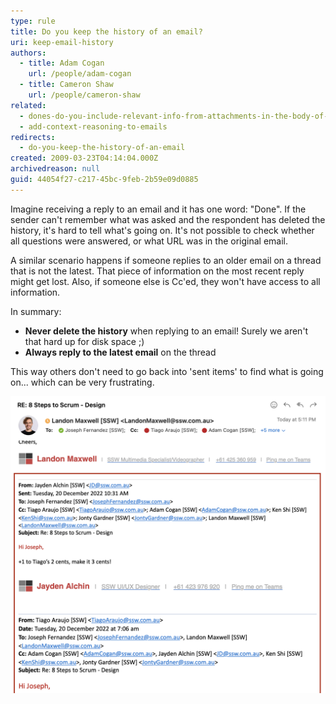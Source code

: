 ```yaml
---
type: rule
title: Do you keep the history of an email?
uri: keep-email-history
authors:
  - title: Adam Cogan
    url: /people/adam-cogan
  - title: Cameron Shaw
    url: /people/cameron-shaw
related:
  - dones-do-you-include-relevant-info-from-attachments-in-the-body-of-the-email
  - add-context-reasoning-to-emails
redirects:
  - do-you-keep-the-history-of-an-email
created: 2009-03-23T04:14:04.000Z
archivedreason: null
guid: 44054f27-c217-45bc-9feb-2b59e09d0885
---
```


Imagine receiving a reply to an email and it has one word: "Done". If the sender can't remember what was asked and the respondent has deleted the history, it's hard to tell what's going on. It's not possible to check whether all questions were answered, or what URL was in the original email.

A similar scenario happens if someone replies to an older email on a thread that is not the latest. That piece of information on the most recent reply might get lost. Also, if someone else is Cc'ed, they won't have access to all information.

<!--endintro-->

In summary:

- **Never delete the history** when replying to an email! Surely we aren't that hard up for disk space ;)
- **Always reply to the latest email** on the thread

This way others don't need to go back into 'sent items' to find what is going on... which can be very frustrating.

![Figure: History can be seen by anyone Cc'ed](keep-history.png)

